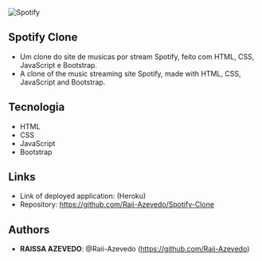 ![Spotify]()
 
## Spotify Clone
 
- Um clone do site de musicas por stream Spotify, feito com HTML, CSS, JavaScript e Bootstrap.
- A clone of the music streaming site Spotify, made with HTML, CSS, JavaScript and Bootstrap.

## Tecnologia
 
- HTML
- CSS
- JavaScript
- Bootstrap

 
 
## Links
 
  - Link of deployed application: (Heroku)
  - Repository: https://github.com/Raii-Azevedo/Spotify-Clone
 
 
## Authors
 
* **RAISSA AZEVEDO**: @Raii-Azevedo (https://github.com/Raii-Azevedo)
 
 
